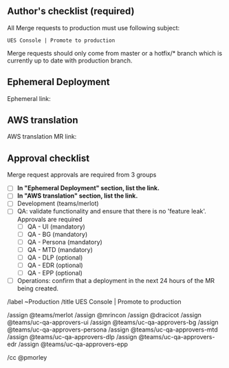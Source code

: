 <!-- Set the MR title to "UES Console | Promote to production" -->

## Author's checklist (required)

All Merge requests to production must use following subject:

    UES Console | Promote to production

Merge requests should only come from master or a hotfix/\* branch which is currently up to date with production branch.

## Ephemeral Deployment

Ephemeral link:

## AWS translation

AWS translation MR link:

## Approval checklist

Merge request approvals are required from 3 groups

- [ ] **In "Ephemeral Deployment" section, list the link.**
- [ ] **In "AWS translation" section, list the link.**
- [ ] Development (teams/merlot)
- [ ] QA: validate functionality and ensure that there is no 'feature leak'. Approvals are required
  - [ ] QA - UI (mandatory)
  - [ ] QA - BG (mandatory)
  - [ ] QA - Persona (mandatory)
  - [ ] QA - MTD (mandatory)
  - [ ] QA - DLP (optional)
  - [ ] QA - EDR (optional)
  - [ ] QA - EPP (optional)
- [ ] Operations: confirm that a deployment in the next 24 hours of the MR being created.

/label ~Production
/title UES Console | Promote to production

/assign @teams/merlot
/assign @mrincon
/assign @dracicot
/assign @teams/uc-qa-approvers-ui
/assign @teams/uc-qa-approvers-bg
/assign @teams/uc-qa-approvers-persona
/assign @teams/uc-qa-approvers-mtd
/assign @teams/uc-qa-approvers-dlp
/assign @teams/uc-qa-approvers-edr
/assign @teams/uc-qa-approvers-epp

/cc @pmorley
